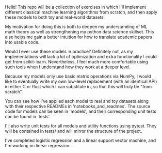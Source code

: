 Hello! This repo will be a collection of exercises in which I'll implement different classical machine learning algorithms from scratch, and then apply these models to both toy and real-world datasets.

My motivation for doing this is both to deepen my understanding of ML math theory as well as strengthening my python data science skillset. This also helps me gain a better intuition for how to translate academic papers into usable code.

Would I ever use these models in practice? Definitely not, as my implementations will lack a lot of optimization and extra functionality I could get from scikit-learn. Nevertheless, I feel much more comfortable using such tools when I understand how they work at a deeper level.

Because my models only use basic matrix operations via NumPy, I would like to eventually write my own low-level replacement (with an identical API) in either C or Rust which I can substitute in, so that this will truly be "from scratch". 

You can see how I've applied each model to real and toy datasets along with their respective READMEs in 'notebooks_and_readmes'. The source code for models can be seen in 'models', and their corresponding unit tests can be found in 'tests'. 

I'll also write unit tests for all models and utility functions using pytest. They will be contained in tests/ and will mirror the structure of the project.

I've completed logistic regression and a linear support vector machine, and I'm working on linear regression.
